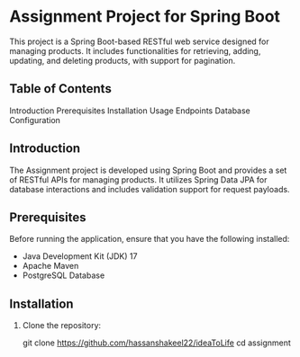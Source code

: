# Assignment Project for Spring Boot

This project is a Spring Boot-based RESTful web service designed for managing products. It includes functionalities for retrieving, adding, updating, and deleting products, with support for pagination.

## Table of Contents

Introduction
Prerequisites
Installation
Usage
Endpoints
Database Configuration

## Introduction

The Assignment project is developed using Spring Boot and provides a set of RESTful APIs for managing products. It utilizes Spring Data JPA for database interactions and includes validation support for request payloads.

## Prerequisites

Before running the application, ensure that you have the following installed:

- Java Development Kit (JDK) 17
- Apache Maven
- PostgreSQL Database

## Installation

1. Clone the repository:

   git clone https://github.com/hassanshakeel22/ideaToLife
   cd assignment
